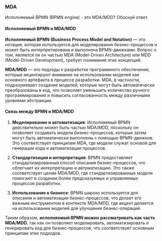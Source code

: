 ### MDA
Исполняемый BPMN (BPMN engine) - это MDA/MDD? Обоснуй ответ.

#### Исполняемый BPMN и MDA/MDD

**Исполняемый BPMN (Business Process Model and Notation)** — это нотация, которая используется для моделирования бизнес-процессов и может быть интерпретирована и выполнена BPMN-движками. Вопрос о том, является ли он частью MDA (Model-Driven Architecture) или MDD (Model-Driven Development), требует понимания этих концепций.

**MDA/MDD** — это подходы к разработке программного обеспечения, которые акцентируют внимание на использовании моделей как основного артефакта в процессе разработки. MDA, в частности, подразумевает создание моделей, которые могут быть автоматически преобразованы в код, что позволяет уменьшить количество ручного программирования и повысить согласованность между различными уровнями абстракции.

#### Связь между BPMN и MDA/MDD

1. **Моделирование и автоматизация**: Исполняемый BPMN действительно может быть частью MDA/MDD, поскольку он позволяет создавать модели бизнес-процессов, которые затем могут быть автоматически выполнены с помощью BPMN-движков. Это соответствует принципам MDA, где модели служат основой для генерации кода и автоматизации процессов.

2. **Стандартизация и интерпретация**: BPMN предоставляет стандартизированный способ описания бизнес-процессов, что облегчает их интерпретацию и автоматизацию. Это также соответствует целям MDA/MDD, где стандартизированные модели помогают в создании более предсказуемых и управляемых процессов разработки.

3. **Использование в бизнесе**: BPMN широко используется для описания и автоматизации бизнес-процессов, что делает его важным инструментом в контексте MDA/MDD, где акцент делается на использовании моделей для улучшения бизнес-операций.

Таким образом, **исполняемый BPMN можно рассматривать как часть MDA/MDD**, так как он позволяет моделировать, автоматизировать и генерировать код для бизнес-процессов, что соответствует основным принципам этих подходов.
